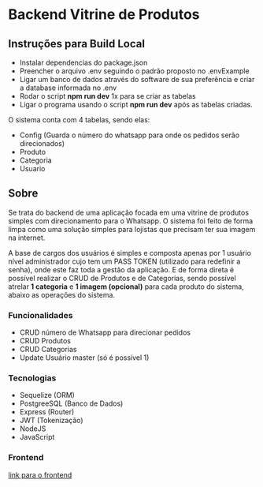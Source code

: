 # Backend Vitrine de Produtos
## Instruções para Build Local
- Instalar dependencias do package.json
- Preencher o arquivo .env seguindo o padrão proposto no .envExample
- Ligar um banco de dados através do software de sua preferência e criar a database informada no .env
- Rodar o script **npm run dev** 1x para se criar as tabelas
- Ligar o programa usando o script **npm run dev** após as tabelas criadas.

O sistema conta com 4 tabelas, sendo elas:
- Config (Guarda o número do whatsapp para onde os pedidos serão direcionados)
- Produto
- Categoria
- Usuario

## Sobre
<p>Se trata do backend de uma aplicação focada em uma vitrine de produtos simples com direcionamento para o Whatsapp. 
O sistema foi feito de forma limpa como uma solução simples para lojistas que precisam ter sua imagem na internet.</p>
<p>
  A base de cargos dos usuários é simples e composta apenas por 1 usuário nível administrador
cujo tem um PASS TOKEN (utilizado para redefinir a senha), onde este faz toda a gestão da aplicação.
E de forma direta é possível realizar o CRUD de Produtos e de Categorias, sendo possível atrelar <b>1 categoria</b> e <b>1 imagem (opcional)</b> para cada produto do sistema, abaixo as operações do sistema.
</p>

### Funcionalidades

- CRUD número de Whatsapp para direcionar pedidos
- CRUD Produtos
- CRUD Categorias
- Update Usuário master (só é possível 1)

### Tecnologias
- Sequelize (ORM)
- PostgreeSQL (Banco de Dados)
- Express (Router)
- JWT (Tokenização)
- NodeJS
- JavaScript

### Frontend
<a href=#>link para o frontend</a>

